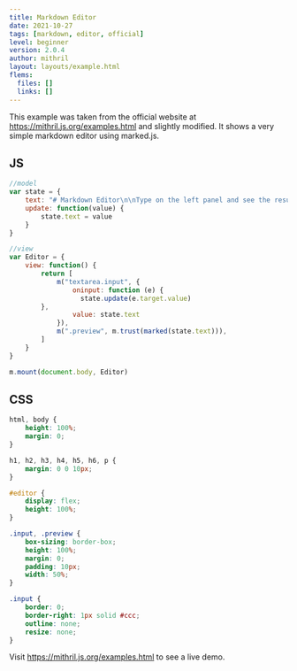 ```yaml
---
title: Markdown Editor
date: 2021-10-27
tags: [markdown, editor, official]
level: beginner
version: 2.0.4
author: mithril
layout: layouts/example.html
flems:
  files: []
  links: []
---
```


This example was taken from the official website at <https://mithril.js.org/examples.html> and slightly modified.
It shows a very simple markdown editor using marked.js.

## JS

~~~js
//model
var state = {
	text: "# Markdown Editor\n\nType on the left panel and see the result on the right panel",
	update: function(value) {
		state.text = value
	}
}

//view
var Editor = {
	view: function() {
		return [
			m("textarea.input", {
				oninput: function (e) {
				  state.update(e.target.value)
        },
				value: state.text
			}),
			m(".preview", m.trust(marked(state.text))),
		]
	}
}

m.mount(document.body, Editor)
~~~

## CSS

~~~css
html, body {
    height: 100%;
    margin: 0;
}

h1, h2, h3, h4, h5, h6, p {
    margin: 0 0 10px;
}

#editor {
    display: flex;
    height: 100%;
}

.input, .preview {
    box-sizing: border-box;
    height: 100%;
    margin: 0;
    padding: 10px;
    width: 50%;
}

.input {
    border: 0;
    border-right: 1px solid #ccc;
    outline: none;
    resize: none;
}
~~~

Visit <https://mithril.js.org/examples.html> to see a live demo.

